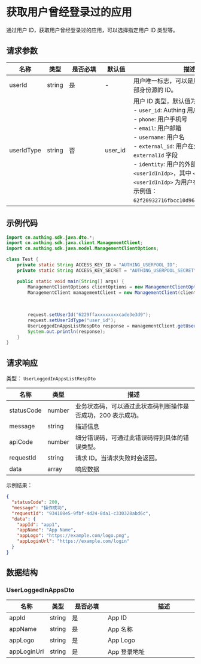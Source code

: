# 获取用户曾经登录过的应用

<!--
  警告⚠️：
  不要直接修改该文档，
  https://github.com/Authing/authing-docs-factory
  使用该项目进行生成
-->

<LastUpdated />

通过用户 ID，获取用户曾经登录过的应用，可以选择指定用户 ID 类型等。

## 请求参数

| 名称 | 类型 | <div style="width:80px">是否必填</div> | <div style="width:60px">默认值</div> | <div style="width:300px">描述</div> | <div style="width:200px">示例值</div> |
| ---- | ---- | ---- | ---- | ---- | ---- |
 | userId | string  | 是 | - | 用户唯一标志，可以是用户 ID、用户名、邮箱、手机号、外部 ID、在外部身份源的 ID。  | `6229ffaxxxxxxxxcade3e3d9` |
 | userIdType | string  | 否 | user_id | 用户 ID 类型，默认值为 `user_id`，可选值为：<br>- `user_id`: Authing 用户 ID，如 `6319a1504f3xxxxf214dd5b7`<br>- `phone`: 用户手机号<br>- `email`: 用户邮箱<br>- `username`: 用户名<br>- `external_id`: 用户在外部系统的 ID，对应 Authing 用户信息的 `externalId` 字段<br>- `identity`: 用户的外部身份源信息，格式为 `<extIdpId>:<userIdInIdp>`，其中 `<extIdpId>` 为 Authing 身份源的 ID，`<userIdInIdp>` 为用户在外部身份源的 ID。<br>示例值：`62f20932716fbcc10d966ee5:ou_8bae746eac07cd2564654140d2a9ac61`。<br>  | `user_id` |


## 示例代码
```java
import cn.authing.sdk.java.dto.*;
import cn.authing.sdk.java.client.ManagementClient;
import cn.authing.sdk.java.model.ManagementClientOptions;

class Test {
    private static String ACCESS_KEY_ID = "AUTHING_USERPOOL_ID";
    private static String ACCESS_KEY_SECRET = "AUTHING_USERPOOL_SECRET";

    public static void main(String[] args) {
        ManagementClientOptions clientOptions = new ManagementClientOptions(ACCESS_KEY_ID, ACCESS_KEY_SECRET);
        ManagementClient managementClient = new ManagementClient(clientOptions);
    
        
         
        request.setUserId("6229ffaxxxxxxxxcade3e3d9"); 
        request.setUserIdType("user_id");
        UserLoggedInAppsListRespDto response = managementClient.getUserLoggedinApps(request);
        System.out.println(response);
    }
}
```


## 请求响应

类型： `UserLoggedInAppsListRespDto`

| 名称 | 类型 | 描述 |
| ---- | ---- | ---- |
| statusCode | number | 业务状态码，可以通过此状态码判断操作是否成功，200 表示成功。 |
| message | string | 描述信息 |
| apiCode | number | 细分错误码，可通过此错误码得到具体的错误类型。 |
| requestId | string | 请求 ID。当请求失败时会返回。 |
| data | array | 响应数据 |



示例结果：

```json
{
  "statusCode": 200,
  "message": "操作成功",
  "requestId": "934108e5-9fbf-4d24-8da1-c330328abd6c",
  "data": {
    "appId": "app1",
    "appName": "App Name",
    "appLogo": "https://example.com/logo.png",
    "appLoginUrl": "https://example.com/login"
  }
}
```

## 数据结构


### <a id="UserLoggedInAppsDto"></a> UserLoggedInAppsDto

| 名称 | 类型 | <div style="width:80px">是否必填</div> | <div style="width:300px">描述</div> | <div style="width:200px">示例值</div> |
| ---- |  ---- | ---- | ---- | ---- |
| appId | string | 是 | App ID   |  `app1` |
| appName | string | 是 | App 名称   |  `App Name` |
| appLogo | string | 是 | App Logo   |  `https://example.com/logo.png` |
| appLoginUrl | string | 是 | App 登录地址   |  `https://example.com/login` |


